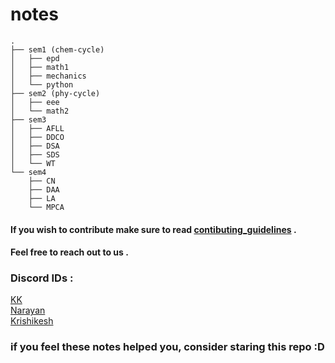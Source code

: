 # notes 
```
.
├── sem1 (chem-cycle)
│   ├── epd
│   ├── math1
│   ├── mechanics
│   └── python
├── sem2 (phy-cycle)
│   ├── eee
│   └── math2
├── sem3
│   ├── AFLL
│   ├── DDCO
│   ├── DSA
│   ├── SDS
│   └── WT
└── sem4
    ├── CN
    ├── DAA
    ├── LA
    └── MPCA

```

#### If you wish to contribute make sure to read [contibuting_guidelines](./CONTRIBUTING.md) .
#### Feel free to reach out to us .

### Discord IDs :
[KK](https://discord.com/users/404878527570247682/) <br>
[Narayan](https://discord.com/users/717981427152584784/) <br>
[Krishikesh](https://discord.com/users/7687401632106938410) <br>

### if you feel these notes helped you, consider staring this repo :D
